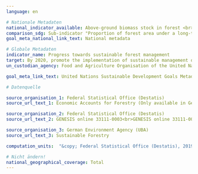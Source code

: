 ```yaml
---
language: en

# Nationale Metadaten
national_indicator_available: Above-ground biomass stock in forest <br> Forest area located within protected areas <br> Forest area net change rate <br> Forest area under an independently verified forest management certification scheme
comparison_sdg: Sub-indicator "Proportion of forest area under a long-term forest management plan" is not depictable.
goal_meta_national_link_text: National metadata

# Globale Metadaten
indicator_name: Progress towards sustainable forest management
target: By 2020, promote the implementation of sustainable management of all types of forests, halt deforestation, restore degraded forests and substantially increase afforestation and reforestation globally
un_custodian_agency: Food and Agriculture Organisation of the United Nations (FAO)

goal_meta_link_text: United Nations Sustainable Development Goals Metadata

# Datenquelle

source_organisation_1: Federal Statistical Office (Destatis)
source_url_text_1: Economic Accounts for Forestry (Only available in German)

source_organisation_2: Federal Statistical Office (Destatis)
source_url_text_2: GENESIS online 33111-0003<br>GENESIS online 33111-0001

source_organisation_3: German Environment Agency (UBA)
source_url_text_3: Sustainable Forestry

computation_units:  "&copy; Federal Statistical Office (Destatis), 2019"

# Nicht ändern!
national_geographical_coverage: Total
---
```

